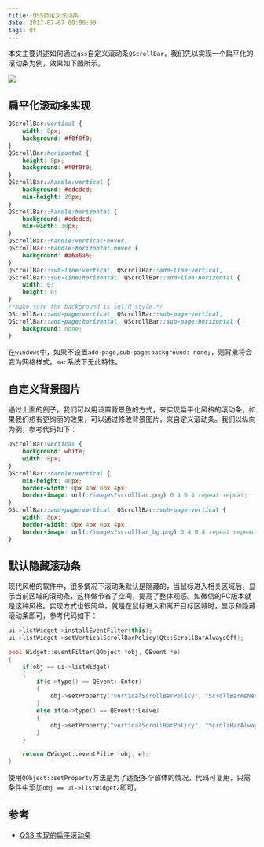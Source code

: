 ```yaml
---
title: QSS自定义滚动条
date: 2017-07-07 00:00:00
tags: Qt
---
```


本文主要讲述如何通过`qss`自定义滚动条`QScrollBar`，我们先以实现一个扁平化的滚动条为例，效果如下图所示。

![](/images/qt/flat-qscrollbar.png)

<!-- more --> 

## 扁平化滚动条实现

```CSS
QScrollBar:vertical {
    width: 8px;
    background: #f0f0f0;
}
QScrollBar:horizontal {
    height: 8px;
    background: #f0f0f0;
}
QScrollBar::handle:vertical {
    background: #cdcdcd;
    min-height: 30px;
}
QScrollBar::handle:horizontal {
    background: #cdcdcd;
    min-width: 30px;
}
QScrollBar::handle:vertical:hover,
QScrollBar::handle:horizontal:hover {
    background: #a6a6a6;
}
QScrollBar::sub-line:vertical, QScrollBar::add-line:vertical,
QScrollBar::sub-line:horizontal, QScrollBar::add-line:horizontal {
    width: 0;
    height: 0;
}
/*make sure the background is solid style.*/
QScrollBar::add-page:vertical, QScrollBar::sub-page:vertical,
QScrollBar::add-page:horizontal, QScrollBar::sub-page:horizontal {
    background: none;
}
```

在`windows`中，如果不设置`add-page,sub-page:background: none;`，则背景将会变为网格样式。`mac`系统下无此特性。

## 自定义背景图片

通过上面的例子，我们可以用设置背景色的方式，来实现扁平化风格的滚动条，如果我们想有更绚丽的效果，可以通过修改背景图片，来自定义滚动条。我们以纵向为例，参考代码如下：

```CSS
QScrollBar:vertical {
    background: white;
    width: 8px;
}
QScrollBar::handle:vertical {
    min-height: 40px;
    border-width: 0px 4px 0px 4px;
    border-image: url(:/images/scrollbar.png) 0 4 0 4 repeat repeat;
}
QScrollBar::add-page:vertical, QScrollBar::sub-page:vertical {
    width: 8px;
    border-width: 0px 4px 0px 4px;
    border-image: url(:/images/scrollbar_bg.png) 0 4 0 4 repeat repeat;
}
```

## 默认隐藏滚动条

现代风格的软件中，很多情况下滚动条默认是隐藏的，当鼠标进入相关区域后，显示当前区域的滚动条，这样做节省了空间，提高了整体观感。如微信的PC版本就是这种风格。实现方式也很简单，就是在鼠标进入和离开目标区域时，显示和隐藏滚动条即可，参考代码如下：

```C++
ui->listWidget->installEventFilter(this);
ui->listWidget->setVerticalScrollBarPolicy(Qt::ScrollBarAlwaysOff);

bool Widget::eventFilter(QObject *obj, QEvent *e)
{
    if(obj == ui->listWidget)
    {
        if(e->type() == QEvent::Enter)
        {
            obj->setProperty("verticalScrollBarPolicy", "ScrollBarAsNeeded");
        }
        else if(e->type() == QEvent::Leave)
        {
            obj->setProperty("verticalScrollBarPolicy", "ScrollBarAlwaysOff");
        }
    }

    return QWidget::eventFilter(obj, e);
}
```

使用`QObject::setProperty`方法是为了适配多个窗体的情况，代码可复用，只需条件中添加`obj == ui->listWidget2`即可。

## 参考

* [QSS 实现的扁平滚动条](http://qtdebug.com/qt-flat-scrollbar/)